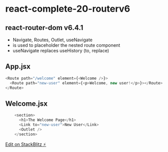 # react-complete-20-routerv6

## react-router-dom v6.4.1

- Navigate, Routes, Outlet, useNavigate
- <Outlet /> is used to placeholder the nested route component
- useNavigate replaces useHistory (to, replace)

## App.jsx

```js
<Route path="/welcome" element={<Welcome />}>
  <Route path="new-user" element={<p>Welcome, new user!</p>}></Route>
</Route>
```

## Welcome.jsx

```js
    <section>
      <h1>The Welcome Page</h1>
      <Link to="new-user">New User</Link>
      <Outlet />
    </section>
```

[Edit on StackBlitz ⚡️](https://stackblitz.com/edit/vitejs-vite-qfreld)
